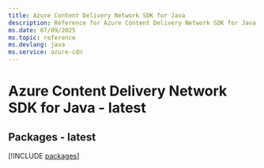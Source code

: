 ```yaml
---
title: Azure Content Delivery Network SDK for Java
description: Reference for Azure Content Delivery Network SDK for Java
ms.date: 07/09/2025
ms.topic: reference
ms.devlang: java
ms.service: azure-cdn
---
```

# Azure Content Delivery Network SDK for Java - latest
## Packages - latest
[!INCLUDE [packages](content-delivery-network-index.md)]